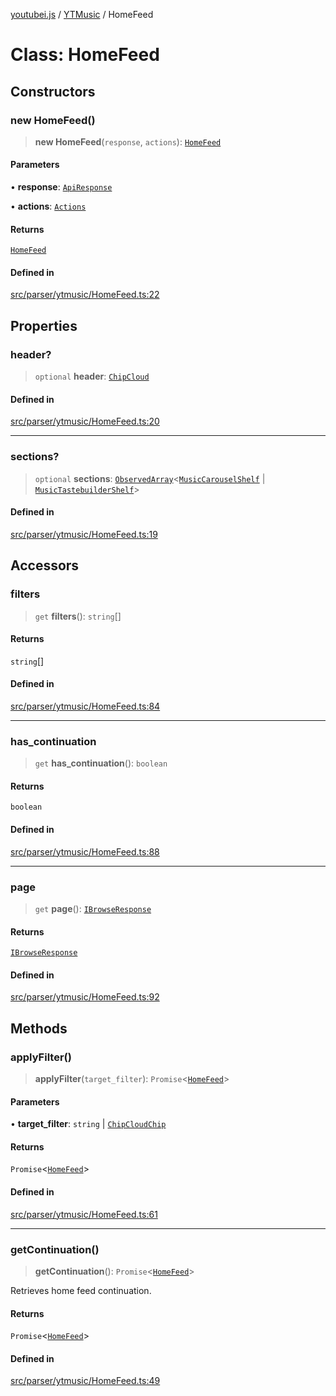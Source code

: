[youtubei.js](../../../README.md) / [YTMusic](../README.md) / HomeFeed

# Class: HomeFeed

## Constructors

### new HomeFeed()

> **new HomeFeed**(`response`, `actions`): [`HomeFeed`](HomeFeed.md)

#### Parameters

• **response**: [`ApiResponse`](../../../interfaces/ApiResponse.md)

• **actions**: [`Actions`](../../../classes/Actions.md)

#### Returns

[`HomeFeed`](HomeFeed.md)

#### Defined in

[src/parser/ytmusic/HomeFeed.ts:22](https://github.com/LuanRT/YouTube.js/blob/4729016fb98e7045ee4043857be7eef780c01e35/src/parser/ytmusic/HomeFeed.ts#L22)

## Properties

### header?

> `optional` **header**: [`ChipCloud`](../../YTNodes/classes/ChipCloud.md)

#### Defined in

[src/parser/ytmusic/HomeFeed.ts:20](https://github.com/LuanRT/YouTube.js/blob/4729016fb98e7045ee4043857be7eef780c01e35/src/parser/ytmusic/HomeFeed.ts#L20)

***

### sections?

> `optional` **sections**: [`ObservedArray`](../../Helpers/type-aliases/ObservedArray.md)\<[`MusicCarouselShelf`](../../YTNodes/classes/MusicCarouselShelf.md) \| [`MusicTastebuilderShelf`](../../YTNodes/classes/MusicTastebuilderShelf.md)\>

#### Defined in

[src/parser/ytmusic/HomeFeed.ts:19](https://github.com/LuanRT/YouTube.js/blob/4729016fb98e7045ee4043857be7eef780c01e35/src/parser/ytmusic/HomeFeed.ts#L19)

## Accessors

### filters

> `get` **filters**(): `string`[]

#### Returns

`string`[]

#### Defined in

[src/parser/ytmusic/HomeFeed.ts:84](https://github.com/LuanRT/YouTube.js/blob/4729016fb98e7045ee4043857be7eef780c01e35/src/parser/ytmusic/HomeFeed.ts#L84)

***

### has\_continuation

> `get` **has\_continuation**(): `boolean`

#### Returns

`boolean`

#### Defined in

[src/parser/ytmusic/HomeFeed.ts:88](https://github.com/LuanRT/YouTube.js/blob/4729016fb98e7045ee4043857be7eef780c01e35/src/parser/ytmusic/HomeFeed.ts#L88)

***

### page

> `get` **page**(): [`IBrowseResponse`](../../APIResponseTypes/type-aliases/IBrowseResponse.md)

#### Returns

[`IBrowseResponse`](../../APIResponseTypes/type-aliases/IBrowseResponse.md)

#### Defined in

[src/parser/ytmusic/HomeFeed.ts:92](https://github.com/LuanRT/YouTube.js/blob/4729016fb98e7045ee4043857be7eef780c01e35/src/parser/ytmusic/HomeFeed.ts#L92)

## Methods

### applyFilter()

> **applyFilter**(`target_filter`): `Promise`\<[`HomeFeed`](HomeFeed.md)\>

#### Parameters

• **target\_filter**: `string` \| [`ChipCloudChip`](../../YTNodes/classes/ChipCloudChip.md)

#### Returns

`Promise`\<[`HomeFeed`](HomeFeed.md)\>

#### Defined in

[src/parser/ytmusic/HomeFeed.ts:61](https://github.com/LuanRT/YouTube.js/blob/4729016fb98e7045ee4043857be7eef780c01e35/src/parser/ytmusic/HomeFeed.ts#L61)

***

### getContinuation()

> **getContinuation**(): `Promise`\<[`HomeFeed`](HomeFeed.md)\>

Retrieves home feed continuation.

#### Returns

`Promise`\<[`HomeFeed`](HomeFeed.md)\>

#### Defined in

[src/parser/ytmusic/HomeFeed.ts:49](https://github.com/LuanRT/YouTube.js/blob/4729016fb98e7045ee4043857be7eef780c01e35/src/parser/ytmusic/HomeFeed.ts#L49)
